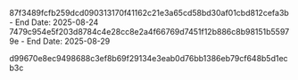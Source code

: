 87f3489fcfb259dcd090313170f41162c21e3a65cd58bd30af01cbd812cefa3b - End Date: 2025-08-24
7479c954e5f203d8784c4e28cc8e2a4f66769d7451f12b886c8b98151b55979e - End Date: 2025-08-29
 
d99670e8ec9498688c3ef8b69f29134e3eab0d76bb1386eb79cf648b5d1ecb3c
